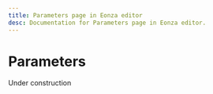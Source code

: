 ```yaml
---
title: Parameters page in Eonza editor
desc: Documentation for Parameters page in Eonza editor.
---
```

# Parameters

Under construction
